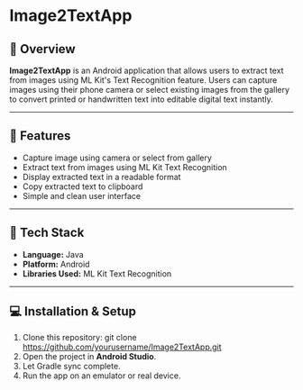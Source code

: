 # Image2TextApp

## 📱 Overview
**Image2TextApp** is an Android application that allows users to extract text from images using ML Kit's Text Recognition feature. Users can capture images using their phone camera or select existing images from the gallery to convert printed or handwritten text into editable digital text instantly.

---

## 🚀 Features
- Capture image using camera or select from gallery
- Extract text from images using ML Kit Text Recognition
- Display extracted text in a readable format
- Copy extracted text to clipboard
- Simple and clean user interface

---

## 🔧 Tech Stack
- **Language:** Java
- **Platform:** Android
- **Libraries Used:** ML Kit Text Recognition

---

## 💻 Installation & Setup
1. Clone this repository: git clone https://github.com/yourusername/Image2TextApp.git
2. Open the project in **Android Studio**.
3. Let Gradle sync complete.
4. Run the app on an emulator or real device.
